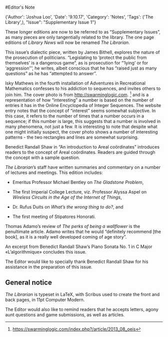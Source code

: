 #Editor's Note

{'Author': 'Joshua Loo', 'Date': '9.10.17', 'Category': 'Notes', 'Tags': ('The Library',), "Issue": "Supplementary Issue 1"}

These longer editions are now to be referred to as “Supplementary
Issues”, as many pieces are only tangentially related to the library.
The one page editions of *Library News* will now be renamed *The
Librarian*.

This issue’s dialectic piece, written by James Bithell, explores the
nature of the prosecution of politicians. “Legislating to ‘protect the
public from themselves’ is a dangerous game”, as is prosecution for
“‘lying’ or for ‘aggression<span>’</span>’’, he writes, albeit conscious
that he has “raised just as many questions” as he has “attempted to
answer”.

Isky Mathews in the fourth installation of Adventures in Recreational
Mathematics confesses to his addiction to sequences, and invites others
to join him. The cover photo is from http://swarminglogic.com. [^1] and
is a representation of how “interesting” a number is based on the number
of entries it has in the Online Encyclopedia of Integer Sequences. The
website entry notes that the concept of “interest” seems somewhat
subjective. In this case, it refers to the number of times that a number
occurs in a sequence; if this number is large, this suggests that a
number is involved in many phenomena, not just a few. It is interesting
to note that despite what one might initially suspect, the cover photo
shows a number of interesting patterns - the two rectangles and lines
are somewhat surprising.

Benedict Randall Shaw in “An introduction to Areal coördinates”
introduces readers to the concept of Areal coördinates. Readers are
guided through the concept with a sample question.

*The Librarian*’s staff have written summaries and commentary on a
number of lectures and meetings. This edition includes:

-   Emeritus Professor Michael Bentley on *The Gladstone Problem*,

-   The first Imperial College Lecture, viz. Professor Alyssa Aspel on
    *Wireless Circuits in the Age of the Internet of Things*,

-   Dr. Rufus Duits on *What’s the wrong thing to do?*, and

-   The first meeting of Stipatores Honorati.

Thomas Adamo’s review of *The perks of being a wallflower* is the
penultimate article. Adamo writes that he would “definitely recommend
\[the book\], as it is a really well developed coming of age story”.

An excerpt from Benedict Randall Shaw’s Piano Sonata No. 1 in C Major
«L’algorithmique» concludes this issue.

The Editor would like to specially thank Benedict Randall Shaw for his
assistance in the preparation of this issue.

General notice
--------------

*The Librarian* is typeset in LaTeX, with Scribus used to create the
front and back pages, in 11pt Computer Modern.

The Editor would also like to remind readers that he accepts letters,
agony aunt questions and game submissions, as well as articles.

[^1]: https://swarminglogic.com/index.php?/article/2013_08_oeis
